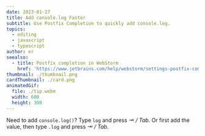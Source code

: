 ```yaml
---
date: 2023-01-27
title: Add console.log Faster
subtitle: Use Postfix Completion to quickly add console.log.
topics:
  - editing
  - javascript
  - typescript
author: er
seealso:
  - title: Postfix completion in WebStorm
    href: 'https://www.jetbrains.com/help/webstorm/settings-postfix-completion.html'
thumbnail: ./thumbnail.png
cardThumbnail: ./card.png
animatedGif:
  file: ./tip.webm
  width: 600
  height: 300
---
```

Need to add `console.log()`?
Type `log` and press _⇥ / Tab_.
Or first add the value, then type `.log` and press _⇥ / Tab_.
